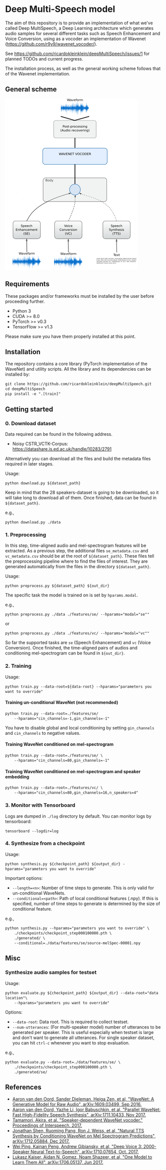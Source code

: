 # Deep Multi-Speech model

The aim of this repository is to provide an implementation of what we've called Deep MultiSpeech, a Deep Learning architecture
which generates audio samples for several different tasks such as Speech Enhancement and Voice Conversion, using as a 
vocoder an implementation of Wavenet (https://github.com/r9y9/wavenet_vocoder/).

See https://github.com/ricardokleinklein/deepMultiSpeech/issues/1 for planned TODOs and current progress.

The installation process, as well as the general working scheme follows that of the Wavenet implementation.

## General scheme

![general diagram](images/diagram.png)

## Requirements

These packages and/or frameworks must be installed by the user before proceeding further.

- Python 3
- CUDA >= 8.0
- PyTorch >= v0.3
- TensorFlow >= v1.3

Please make sure you have them properly installed at this point.

## Installation

The repository contains a core library (PyTorch implementation of the WaveNet) and utility scripts. All the library and its dependencies can be installed by:

```
git clone https://github.com/ricardokleinklein/deepMultiSpeech.git
cd deepMultiSpeech
pip install -e ".[train]"
```

## Getting started

### 0. Download dataset

Data required can be found in the following address.
- Noisy CSTR_VCTK-Corpus: https://datashare.is.ed.ac.uk/handle/10283/2791

Alternatively you can download all the files and build the metadata files
required in later stages.

Usage:
```
python download.py ${dataset_path}
```

Keep in mind that the 28 speakers-dataset is going to be downloaded, so it will take long to download all of them. Once finished, data can be found in `${dataset_path}`. 

e.g.,

```
python download.py ./data
```

### 1. Preprocessing

In this step, time-aligned audio and mel-spectrogram features will be extracted. As a previous step, the additional files `se_metadata.csv` and `vc_metadata.csv` should be at the root of `${dataset_path}`. These files tell the preprocessing pipeline where to find the files of interest. They are generated automatically from the files in the directory `${dataset_path}`.

Usage:

```
python preprocess.py ${dataset_path} ${out_dir}
```

The specific task the model is trained on is set by `hparams.modal`.

e.g.,

```
python preprocess.py ./data ./features/se/ --hparams="modal="se""
```
or
```
python preprocess.py ./data ./features/vc/ --hparams="modal="vc""
```

So far the supported tasks are `se` (Speech Enhancement) and `vc` (Voice Conversion). Once finished, the time-aligned pairs of audios and conditioning mel-spectrogram can be found in `${out_dir}`.

### 2. Training

Usage:

```
python train.py --data-root=${data-root} --hparams="parameters you want to override"
```


#### Training un-conditional WaveNet (not recommended)

```
python train.py --data-root=./features/se/
    --hparams="cin_channels=-1,gin_channels=-1"
```

You have to disable global and local conditioning by setting `gin_channels` and `cin_channels` to negative values.

#### Training WaveNet conditioned on mel-spectrogram

```
python train.py --data-root=./features/se/ \
    --hparams="cin_channels=80,gin_channels=-1"
```

#### Training WaveNet conditioned on mel-spectrogram and speaker embedding

```
python train.py --data-root=./features/vc/ \
    --hparams="cin_channels=80,gin_channels=16,n_speakers=4"
```

### 3. Monitor with Tensorboard

Logs are dumped in `./log` directory by default. You can monitor logs by tensorboard:

```
tensorboard --logdir=log
```

### 4. Synthesize from a checkpoint

Usage:

```
python synthesis.py ${checkpoint_path} ${output_dir} -hparams="parameters you want to override"
```

Important options:

- `--length=<n>`: Number of time steps to generate. This is only valid for un-conditional WaveNets.
- `--conditional=<path>`: Path of local conditional features (.npy). If this is specified, number of time steps to generate is determined by the size of conditional feature.

e.g.,

```
python synthesis.py --hparams="parameters you want to override" \ 
    ./checkpoints/checkpoint_step000100000.pth \
    ./generated/ \
    --conditional=./data/features/se/source-melSpec-00001.npy
```

## Misc

### Synthesize audio samples for testset

Usage:


```
python evaluate.py ${checkpoint_path} ${output_dir} --data-root="data location"\
    --hparams="parameters you want to override"
```

Options:

- `--data-root`: Data root. This is required to collect testset.
- `--num-utterances`: (For multi-speaker model) number of utterances to be generated per speaker. This is useful especially when testset is large and don't want to generate all utterances. For single speaker dataset, you can hit `ctrl-c` whenever you want to stop evaluation.

e.g.,

```
python evaluate.py --data-root=./data/features/se/ \
    ./checkpoints/checkpoint_step000100000.pth \
    ./generated/se/
```

## References

- [Aaron van den Oord, Sander Dieleman, Heiga Zen, et al, "WaveNet: A Generative Model for Raw Audio", 	arXiv:1609.03499, Sep 2016.](https://arxiv.org/abs/1609.03499)
- [Aaron van den Oord, Yazhe Li, Igor Babuschkin, et al, "Parallel WaveNet: Fast High-Fidelity Speech Synthesis", 	arXiv:1711.10433, Nov 2017.](https://arxiv.org/abs/1711.10433)
- [Tamamori, Akira, et al. "Speaker-dependent WaveNet vocoder." Proceedings of Interspeech. 2017.](http://www.isca-speech.org/archive/Interspeech_2017/pdfs/0314.PDF)
- [Jonathan Shen, Ruoming Pang, Ron J. Weiss, et al, "Natural TTS Synthesis by Conditioning WaveNet on Mel Spectrogram Predictions", arXiv:1712.05884, Dec 2017.](https://arxiv.org/abs/1712.05884)
- [Wei Ping, Kainan Peng, Andrew Gibiansky, et al, "Deep Voice 3: 2000-Speaker Neural Text-to-Speech", arXiv:1710.07654, Oct. 2017.](https://arxiv.org/abs/1710.07654)
- [Lukasz Kaiser, Aidan N. Gomez, Noam Shazeer, et al, "One Model to Learn Them All", arXiv:1706.05137, Jun 2017.](https://arxiv.org/abs/1706.05137)
